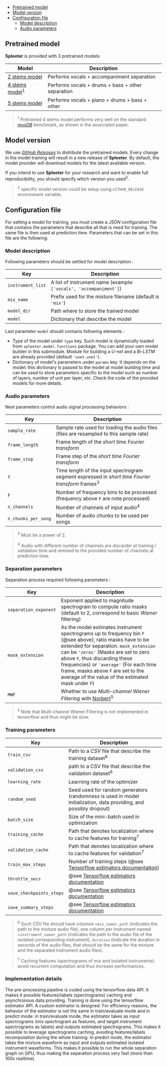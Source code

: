 - [Pretrained model](#pretrained-model)
- [Model version](#model-version)
- [Configuration file](#configuration-file)
    * [Model description](#model-description)
    * [Audio parameters](#audio-parameters)

## Pretrained model

**Spleeter** is provided with 3 pretrained models:

| Model                                            | Description                                       |
| ------------------------------------------------ | ------------------------------------------------- |
| [2 stems model](configs/2stems/base_config.json) | Performs vocals + accompaniment separation        |
| [4 stems model](configs/4stems/base_config.json)<sup>1</sup> | Performs vocals + drums + bass + other separation |
| [5 stems model](configs/5stems/base_config.json) | Performs vocals + piano + drums + bass + other    |


> <sup>1</sup> Pretrained 4 stems model performs very well on the standard *[musDB](https://sigsep.github.io/datasets/musdb.html)* benchmark, as shown in the associated paper.

## Model version

We use *[GitHub Releases](https://github.deezerdev.com/Research/spleeter/releases)*  to distribute the pretrained models. Every change in the model training will result in a new release of **Spleeter**. By default, the model provider will download models for the latest available version. 

If you intend to use **Spleeter** for your research and want to enable full reproducibility, you should specify which version you used<sup>2</sup>.

> <sup>2</sup> specific model version could be setup using `GITHUB_RELEASE` environment variable.

## Configuration file

For setting a model for training, you must create a *JSON* configuration file that contains the parameters that describe all that is need for training. The same file is then used at prediction time.
Parameters that can be set in this file are the following:

### Model description

Following parameters should be settled for model description :

| Key | Description |
| --- | ----------- |
| `instrument_list` | A list of instrument name (example: `['vocals', 'accompaniment']`) |
| `mix_name` | Prefix used for the mixture filename (default is `'mix'`) |
| `model_dir` | Path where to store the trained model |
| `model` | Dictionary that describe the model |

Last parameter `model` should contains following elements :

* Type of the model under `type` key. Such model is dynamically loaded from `spleeter.model.functions` package. You can add your own model builder in this submodule. Module for building a *U-net* and a *Bi-LSTM* are already provided (default `'unet.unet'`).
* Dictionary of model's parameters under `params` key. It depends on the model: this dictionary is passed to the model at model building time and can be used to store parameters specific to the model such as number of layers, number of unit per layer, *etc*. Check the code of the provided models for more details.

### Audio parameters

Next parameters control audio signal processing behaviors :

| Key | Description |
| --- | ----------- |
| `sample_rate` | Sample rate used for loading the audio files (files are resampled to this sample rate) |
| `frame_length` | Frame length of the *short time Fourier transform* |
| `frame_step` | Frame step of the *short time Fourier transform* |
| `T` | Time length of the input spectrogram segment expressed in *short time Fourier transform* frames<sup>3</sup> |
| `F` | Number of frequency bins to be processed (frequency above `F` are note processed) |
| `n_channels` | Number of channels of input audio<sup>4</sup> |
| `n_chunks_per_song` | Number of audio chunks to be used per songs |

> <sup>3</sup> Must be a power of 2.

> <sup>4</sup> Audio with different number of channels are discarder at training / validation time and remixed to the provided number of channels at prediction time.

### Separation parameters

Separation process required following parameters :

| Key | Description |
| --- | ----------- |
| `separation_exponent` | Exponent applied to magnitude spectrogram to compute ratio masks (default to 2, correspond to basic *Wiener* filtering) |
| `mask_extension` | As the model estimates instrument spectrograms up to frequency bin `F` (@see above), ratio masks have to be extended for separation. `mask_extension` can be `'zeros'` (Masks are set to zero above `F`, thus discarding these frequencies) or `'average'` (For each time frame, masks above `F` are set to the average of the value of the estimated mask under `F`) |
| `MWF` | Whether to use *Multi-channel Wiener Filtering* with [Norbert](https://github.com/sigsep/norbert)<sup>5</sup> |

> <sup>5</sup> Note that Multi-channel Wiener Filtering is not implemented in tensorflow and thus might be slow.

### Training parameters

| Key | Description |
| --- | ----------- |
| `train_csv` | Path to a *CSV* file that describe the training dataset<sup>6</sup> |
| `validation_csv` | path to a CSV file that describe the validation dataset<sup>6</sup> |
| `learning_rate` | Learning rate of the optimizer |
| `random_seed` | Seed used for random generators (randomness is used in model initialization, data providing, and possibly dropout) |
| `batch_size` | Size of the mini-batch used in optimization |
| `training_cache` | Path that denotes localization where to cache features for training<sup>7</sup> |
| `validation_cache` | Path that denotes localization where to cache features for validation<sup>7</sup> |
| `train_max_steps` | Number of training steps (@see [Tensorflow estimators documentation](https://www.tensorflow.org/guide/estimator)) |
| `throttle_secs` | @see [Tensorflow estimators documentation](https://www.tensorflow.org/guide/estimator) |
| `save_checkpoints_steps` | @see [Tensorflow estimators documentation](https://www.tensorflow.org/guide/estimator) |
| `save_summary_steps` | @see [Tensorflow estimators documentation](https://www.tensorflow.org/guide/estimator) |

> <sup>6</sup> Such *CSV* file should have columns `<mix_name>_path` (indicates the path to the mixture audio file), one column per instrument named `<instrument_name>_path` (indicates the path to the audio file of the isolated corresponding instrument), `duration` (indicate the duration in seconds of the audio files, that should be the same for the mixture and the separated instrument audio files).

> <sup>7</sup> Caching features (spectrograms of mix and isolated instruments) avoid recurrent computation and thus increase performances.

### Implementation details


The pre-processing pipeline is coded using the tensorflow data API. It makes it possible features/labels (spectrograms) caching and asynchronous data providing. Training is done using the tensorflow estimator API. A custom estimator is designed. For efficiency reasons, the behavior of the estimator is not the same in train/evaluate mode and in predict mode: in train/evaluate mode, the estimator takes as input spectrograms (mix spectrogram as features, and target instrument spectrograms as labels) and outputs estimated spectrograms. This makes it possible to leverage spectrograms caching, avoiding features/labels recomputation during the whole training. In predict mode, the estimator takes the mixture waveform as input and outputs estimated isolated instrument waveforms. This makes it possible to run the whole separation graph on GPU, thus making the separation process very fast (more than 100x realtime).
